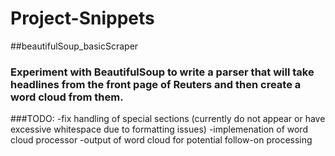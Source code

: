 # Project-Snippets

##beautifulSoup_basicScraper
### Experiment with BeautifulSoup to write a parser that will take headlines from the front page of Reuters and then create a word cloud from them.

###TODO:
-fix handling of special sections (currently do not appear or have excessive whitespace due to formatting issues)
-implemenation of word cloud processor
-output of word cloud for potential follow-on processing

